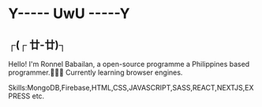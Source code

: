 # Y----- UwU -----Y
## ┌(┌ 廿-廿)┐

Hello! I'm Ronnel Babailan, a open-source programme a Philippines based programmer.🤞🤞🤞
Currently learning browser engines.

Skills:MongoDB,Firebase,HTML,CSS,JAVASCRIPT,SASS,REACT,NEXTJS,EXPRESS etc.
